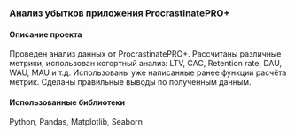 ### Анализ убытков приложения ProcrastinatePRO+

#### Описание проекта
Проведен анализ данных от ProcrastinatePRO+.
Рассчитаны различные метрики, использован когортный анализ: LTV, CAC, Retention rate, DAU, WAU, MAU и т.д. Использованы уже написанные ранее функции расчёта метрик. Сделаны правильные выводы по полученным данным.

#### Использованные библиотеки
Python, Pandas, Matplotlib, Seaborn
